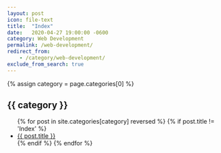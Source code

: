 ```yaml
---
layout: post
icon: file-text
title:  "Index"
date:   2020-04-27 19:00:00 -0600
category: Web Development
permalink: /web-development/
redirect_from:
    - /category/web-development/
exclude_from_search: true
---
```


{% assign category = page.categories[0] %}

## {{ category }}

<ul>
    {% for post in site.categories[category] reversed %}
        {% if post.title != 'Index' %}
        <li><a href='{{ post.url }}'>{{ post.title }}</a></li>
        {% endif %}
    {% endfor %}
</ul>
